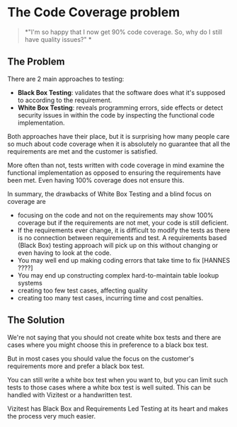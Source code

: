 # The Code Coverage problem

> *"I'm so happy that I now get 90% code coverage. So, why do I still have quality issues?" * 

## The Problem
There are 2 main approaches to testing:

- **Black Box Testing**: validates that the software does what it's supposed to according to the requirement.
- **White Box Testing**: reveals programming errors, side effects or detect security issues in within the code by inspecting the functional code implementation.

Both approaches have their place, but it is surprising how many people care so much about code coverage when it is absolutely no guarantee that all the requirements are met and the customer is satisfied.

More often than not, tests written with code coverage in mind examine the functional implementation as opposed to ensuring the requirements have been met. Even having 100% coverage does not ensure this.

In summary, the drawbacks of White Box Testing and a blind focus on coverage are

- focusing on the code and not on the requirements may show 100% coverage but if the requirements are not met, your code is still deficient.
- If the requirements ever change, it is difficult to modify the tests as there is no connection between requirements and test. A requirements based (Black Box) testing approach will pick up on this without changing or even having to look at the code.
- You may well end up making coding errors that take time to fix [HANNES ????]
- You may end up constructing complex hard-to-maintain table lookup systems
- creating too few test cases, affecting quality
- creating too many test cases, incurring time and cost penalties.

## The Solution

We're not saying that you should not create white box tests and there are cases where you might choose this in preference to a black box test.

But in most cases you should value the focus on the customer's requirements more and prefer a black box test. 

You can still write a white box test when you want to, but you can limit such tests to those cases where a white box test is well suited. This can be handled with Vizitest or a handwritten test.

Vizitest has Black Box and Requirements Led Testing at its heart and makes the process very much easier.
